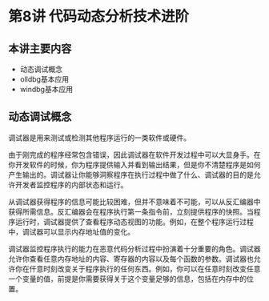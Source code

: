 # 第8讲 代码动态分析技术进阶

## 本讲主要内容

- 动态调试概念
- olldbg基本应用
- windbg基本应用

## 动态调试概念

调试器是用来测试或检测其他程序运行的一类软件或硬件。

由于刚完成的程序经常包含错误，因此调试器在软件开发过程中可以大显身手。在你开发软件的时候，你为程序提供输入并看到输出结果，但是你不清楚程序是如何产生输出的。调试器让你能够洞察程序在执行过程中做了什么、调试器的目的是允许开发者监控程序的内部状态和运行。

从调试器获得程序的信息可能比较困难，但并不意味着不可能，可以从反汇编器中获得所需信息。反汇编器会在程序执行第一条指令前，立刻提供程序的快照。当程序运行时，调试器提供了查看程序动态视图的功能。例如，在整个程序运行过程中，调试器可以显示内存地址值的变化。

调试器监控程序执行的能力在恶意代码分析过程中扮演着十分重要的角色。调试器允许你查看任意内存地址的内容、寄存器的内容以及每个函数的参数。调试器也允许你在仟意时刻改变关于程序执行的任何东西。例如，你可以在任意时刻改变任意一个变量的值，前提是你需要获得关于这个变量足够的信息，包括在内存中的位置。

